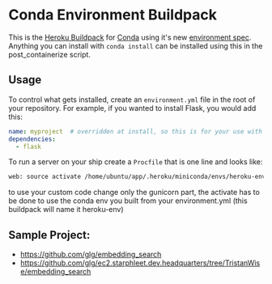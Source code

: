Conda Environment Buildpack
===========================

This is the [Heroku Buildpack][] for [Conda][] using it's new
[environment spec][].  Anything you can install with `conda install` can be
installed using this in the post_containerize script.

## Usage
To control what gets installed, create an `environment.yml` file in the root
of your repository.  For example, if you wanted to install Flask, you would add
this:

```yaml
name: myproject  # overridden at install, so this is for your use with conda env
dependencies:
  - flask
```

To run a server on your ship create a `Procfile` that is one line and looks like:

```bash
web: source activate /home/ubuntu/app/.heroku/miniconda/envs/heroku-env; gunicorn server:app --bind 0.0.0.0:$PORT --timeout 90;
```

to use your custom code change only the gunicorn part, the activate has to be done to use the conda env you built from your environment.yml (this buildpack will name it heroku-env)


## Sample Project:
* https://github.com/glg/embedding_search
* https://github.com/glg/ec2.starphleet.dev.headquarters/tree/TristanWise/embedding_search


[Conda]: http://conda.io
[environment spec]: https://github.com/conda/conda-env#environmentyml
[Heroku Buildpack]: https://devcenter.heroku.com/articles/buildpacks

